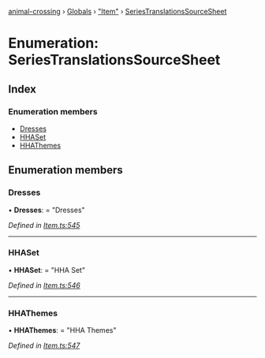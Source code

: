 [animal-crossing](../README.md) › [Globals](../globals.md) › ["Item"](../modules/_item_.md) › [SeriesTranslationsSourceSheet](_item_.seriestranslationssourcesheet.md)

# Enumeration: SeriesTranslationsSourceSheet

## Index

### Enumeration members

* [Dresses](_item_.seriestranslationssourcesheet.md#dresses)
* [HHASet](_item_.seriestranslationssourcesheet.md#hhaset)
* [HHAThemes](_item_.seriestranslationssourcesheet.md#hhathemes)

## Enumeration members

###  Dresses

• **Dresses**: = "Dresses"

*Defined in [Item.ts:545](https://github.com/Norviah/animal-crossing/blob/4ad5c16/module/types/Item.ts#L545)*

___

###  HHASet

• **HHASet**: = "HHA Set"

*Defined in [Item.ts:546](https://github.com/Norviah/animal-crossing/blob/4ad5c16/module/types/Item.ts#L546)*

___

###  HHAThemes

• **HHAThemes**: = "HHA Themes"

*Defined in [Item.ts:547](https://github.com/Norviah/animal-crossing/blob/4ad5c16/module/types/Item.ts#L547)*
